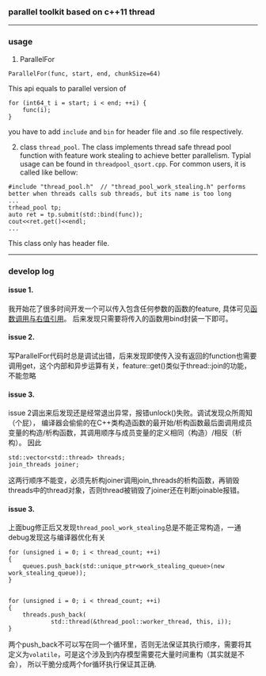 ### parallel toolkit based on c++11 thread

---

### usage

1. ParallelFor

```
ParallelFor(func, start, end, chunkSize=64)
```

This api equals to parallel version of 

```
for (int64_t i = start; i < end; ++i) {
    func(i);
}
```

you have to add ```include``` and ```bin``` for header file and .so file respectively.


2. class ```thread_pool```. The class implements thread safe thread pool function with feature work stealing to achieve better parallelism. 
Typial usage can be found in ```threadpool_qsort.cpp```. For common users, it is called like bellow:

```
#include "thread_pool.h"  // "thread_pool_work_stealing.h" performs better when threads calls sub threads, but its name is too long
...
trhead_pool tp;
auto ret = tp.submit(std::bind(func));
cout<<ret.get()<<endl;
...
```
This class only has header file.

---

### develop log

#### issue 1. 

我开始花了很多时间开发一个可以传入包含任何参数的函数的feature, 具体可见[函数调用与右值引用](https://zhuanlan.zhihu.com/p/50673895)。 
后来发现只需要将传入的函数用bind封装一下即可。


#### issue 2. 

写ParallelFor代码时总是调试出错，后来发现即使传入没有返回的function也需要调用get，这个内部和异步运算有关，feature<T>::get()类似于thread::join的功能，不能忽略

#### issue 3.

issue 2调出来后发现还是经常退出异常，报错unlock()失败。调试发现众所周知（个屁），
编译器会偷偷的在C++类构造函数的最开始/析构函数最后面调用成员变量的构造/析构函数，其调用顺序与成员变量的定义相同（构造）/相反（析构）。
因此
```
std::vector<std::thread> threads;
join_threads joiner;
```
这两行顺序不能变，必须先析构joiner调用join_threads的析构函数，再销毁threads中的thread对象，否则thread被销毁了joiner还在判断joinable报错。

#### issue 3.

上面bug修正后又发现```thread_pool_work_stealing```总是不能正常构造，一通debug发现这与编译器优化有关
```
for (unsigned i = 0; i < thread_count; ++i)
{
    queues.push_back(std::unique_ptr<work_stealing_queue>(new work_stealing_queue));
}


for (unsigned i = 0; i < thread_count; ++i)
{
    threads.push_back(
            std::thread(&thread_pool::worker_thread, this, i));
}
```
两个push_back不可以写在同一个循环里，否则无法保证其执行顺序，需要将其定义为```volatile```，可是这个涉及到内存模型需要花大量时间重构（其实就是不会），
所以干脆分成两个for循环执行保证其正确.

